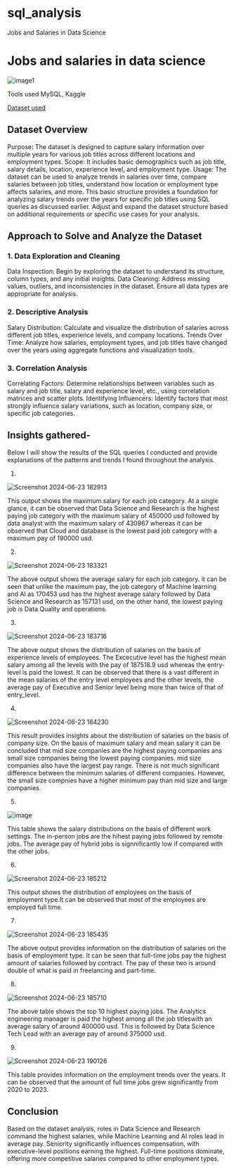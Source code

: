 # sql_analysis

Jobs and Salaries in Data Science
# Jobs and salaries in data science

![image1](https://github.com/niti-shaagrawal/sql_analysis/assets/152295238/d62d956e-1215-48f6-977d-4e20a49d214f)

Tools used MySQL, Kaggle

[Dataset used](https://www.kaggle.com/datasets/hummaamqaasim/jobs-in-data)

## Dataset Overview
Purpose: The dataset is designed to capture salary information over multiple years for various job titles across different locations and employment types.
Scope: It includes basic demographics such as job title, salary details, location, experience level, and employment type.
Usage: The dataset can be used to analyze trends in salaries over time, compare salaries between job titles, understand how location or employment type affects salaries, and more.
This basic structure provides a foundation for analyzing salary trends over the years for specific job titles using SQL queries as discussed earlier. Adjust and expand the dataset structure based on additional requirements or specific use cases for your analysis.

## Approach to Solve and Analyze the Dataset
### 1. Data Exploration and Cleaning
Data Inspection: Begin by exploring the dataset to understand its structure, column types, and any initial insights.
Data Cleaning: Address missing values, outliers, and inconsistencies in the dataset. Ensure all data types are appropriate for analysis.
### 2. Descriptive Analysis
Salary Distribution: Calculate and visualize the distribution of salaries across different job titles, experience levels, and company locations.
Trends Over Time: Analyze how salaries, employment types, and job titles have changed over the years using aggregate functions and visualization tools.
### 3. Correlation Analysis
Correlating Factors: Determine relationships between variables such as salary and job title, salary and experience level, etc., using correlation matrices and scatter plots.
Identifying Influencers: Identify factors that most strongly influence salary variations, such as location, company size, or specific job categories.

## Insights gathered-
Below I will show the results of the SQL queries I conducted and provide explanations of the patterns and trends I found throughout the analysis.

1. 
![Screenshot 2024-06-23 182913](https://github.com/niti-shaagrawal/sql_analysis/assets/152295238/fedfe652-5bef-4418-be0f-5c76edc090a2)

This output shows the maximum salary for each job category. At a single glance, it can be observed that Data Science and Research is the highest paying job category with the maximum salary of 450000 usd followed by data analyst with the maximum salary of 430967 whereas it can be observed that Cloud and database is the lowest paid job category with a maximum pay of 190000 usd. 

2. 
![Screenshot 2024-06-23 183321](https://github.com/niti-shaagrawal/sql_analysis/assets/152295238/2a265691-4e70-429e-9940-eee038e0ef80)

The above output shows the average salary for each job category. it can be seen that unlike the maximum pay, the job category of Machine learning and AI as 170453 usd has the highest average salary followed by Data Science and Research as 157131 usd, on the other hand, the lowest paying job is Data Quality and operations.

3.
![Screenshot 2024-06-23 183716](https://github.com/niti-shaagrawal/sql_analysis/assets/152295238/8aac79f2-e878-4940-a37d-f4a189c90496)

The above output shows the distribution of salaries on the basis of experience levels of employees. The Excecutive level has the highest mean salary among all the levels with the pay of 187518.9 usd whereas the entry-level is paid the lowest. It can be observed that there is a vast different in the mean salaries of the entry level employees and the other levels, the average pay of Executive and Senior level being more than twice of that of entry_level. 

4.
![Screenshot 2024-06-23 184230](https://github.com/niti-shaagrawal/sql_analysis/assets/152295238/2123d09f-2497-4899-b33a-30b7eea57794)

This result provides insights about the distribution of salaries on the basis of company size. On the basis of maximum salary and mean salary it can be concluded that mid size companies are the highest paying companies ans small size companies being the lowest paying companies. mid size companies also have the largest pay range. There is not much significant difference between the minimum salaries of different companies. However, the small size compnies have a higher minimum pay than mid size and large companies.

5.
![image](https://github.com/niti-shaagrawal/sql_analysis/assets/152295238/d3b85aac-403e-44c7-b957-05061b88a1c1)

This table shows the salary distributions on the basis of different work settings. The in-person jobs are the hihest paying jobs followed by remote jobs. The average pay of hybrid jobs is signnificantly low if compared with the other jobs. 

6.
![Screenshot 2024-06-23 185212](https://github.com/niti-shaagrawal/sql_analysis/assets/152295238/1f9c2065-e59a-40f8-9636-418b76274f8b)

This output shows the distribution of employees on the basis of employment type.It can be observed that most of the employees are employed full time.

7.
![Screenshot 2024-06-23 185435](https://github.com/niti-shaagrawal/sql_analysis/assets/152295238/fc124b1d-33be-4f9b-99c8-f54ce6689c98)

The above output provides information on the distribution of salaries on the basis of employment type. It can be seen that full-time jobs pay the highest amount of salaries followed by contract. The pay of these two is around double of what is paid in freelancing and part-time.

8.
![Screenshot 2024-06-23 185710](https://github.com/niti-shaagrawal/sql_analysis/assets/152295238/bfbcd7c9-7bdd-4b30-90f8-f0f1031be897)

The above table shows the top 10 highest paying jobs. The Analytics engineering manager is paid the highest among all the job titleswith an average salary of around 400000 usd. This is followed by Data Science Tech Lead with an average pay of around 375000 usd.
 
9.
![Screenshot 2024-06-23 190126](https://github.com/niti-shaagrawal/sql_analysis/assets/152295238/5f0b8f78-9c60-44e7-b9cd-78971d250f4d)

This table provides information on the employment trends over the years. It can be observed that the amount of full time jobs grew significantly from 2020 to 2023.

## Conclusion
Based on the dataset analysis, roles in Data Science and Research command the highest salaries, while Machine Learning and AI roles lead in average pay. Seniority significantly influences compensation, with executive-level positions earning the highest. Full-time positions dominate, offering more competitive salaries compared to other employment types.
